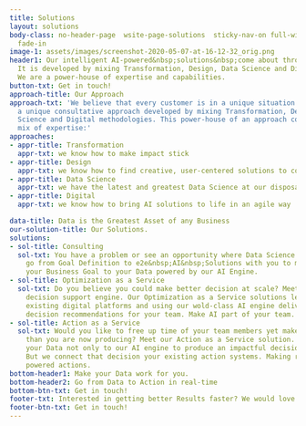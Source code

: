 ```yaml
---
title: Solutions
layout: solutions
body-class: no-header-page  wsite-page-solutions  sticky-nav-on full-width-on header-scroll-animate-off  wsite-theme-light
  fade-in
image-1: assets/images/screenshot-2020-05-07-at-16-12-32_orig.png
header1: Our intelligent AI-powered&nbsp;solutions&nbsp;come about through our approach.
  It is developed by mixing Transformation, Design, Data Science and Digital methodologies.
  We are a power-house of expertise and capabilities.
button-txt: Get in touch!
approach-title: Our Approach
approach-txt: 'We believe that every customer is in a unique situation. So we take
  a unique consultative approach developed by mixing Transformation, Design, Data
  Science and Digital methodologies. This power-house of an approach comes from our
  mix of expertise:'
approaches:
- appr-title: Transformation
  appr-txt: we know how to make impact stick
- appr-title: Design
  appr-txt: we know how to find creative, user-centered solutions to complex problems
- appr-title: Data Science
  appr-txt: we have the latest and greatest Data Science at our disposal
- appr-title: Digital
  appr-txt: we know how to bring AI solutions to life in an agile way

data-title: Data is the Greatest Asset of any Business
our-solution-title: Our Solutions.
solutions:
- sol-title: Consulting
  sol-txt: You have a problem or see an opportunity where Data Science can help? We
    go from Goal Definition to e2e&nbsp;AI&nbsp;Solutions with you to make an impact.<br>Connect
    your Business Goal to your Data powered by our AI Engine.
- sol-title: Optimization as a Service
  sol-txt: Do you believe you could make better decision at scale? Meet your new AI
    decision support engine. Our Optimization as a Service solutions leverages your
    existing digital platforms and using our wold-class AI engine delivers real-time
    decision recommendations for your team. Make AI part of your team.
- sol-title: Action as a Service
  sol-txt: Would you like to free up time of your team members yet make more impact
    than you are now producing? Meet our Action as a Service solution. We connect
    your Data not only to our AI engine to produce an impactful decision recommendation.
    But we connect that decision your existing action systems. Making real-time AI
    powered actions.
bottom-header1: Make your Data work for you.
bottom-header2: Go from Data to Action in real-time
bottom-btn-txt: Get in touch!
footer-txt: Interested in getting better Results faster? We would love to have a conversation!
footer-btn-txt: Get in touch!
---
```


